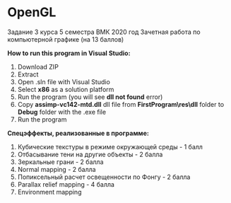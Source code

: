 # OpenGL
Задание 3 курса 5 семестра ВМК 2020 год
Зачетная работа по компьютерной графике (на 13 баллов)

**How to run this program in Visual Studio:**
1. Download ZIP
2. Extract
3. Open .sln file with Visual Studio
4. Select **x86** as a solution platform
5. Run the program (you will see **dll not found** error)
5. Copy **assimp-vc142-mtd.dll** dll file from **FirstProgram\res\dll** folder to **Debug** folder with the .exe file
6. Run the program

**Спецэффекты, реализованные в программе:**
<br />
  1. Кубические текстуры в режиме окружающей среды - 1 балл
  2. Отбасывание тени на другие объекты - 2 балла
  3. Зеркальные грани - 2 балла
  4. Normal mapping - 2 балла
  5. Попиксельный расчет освещенности по Фонгу - 2 балла
  6. Parallax relief mapping - 4 балла
  7. Environment mapping
  
